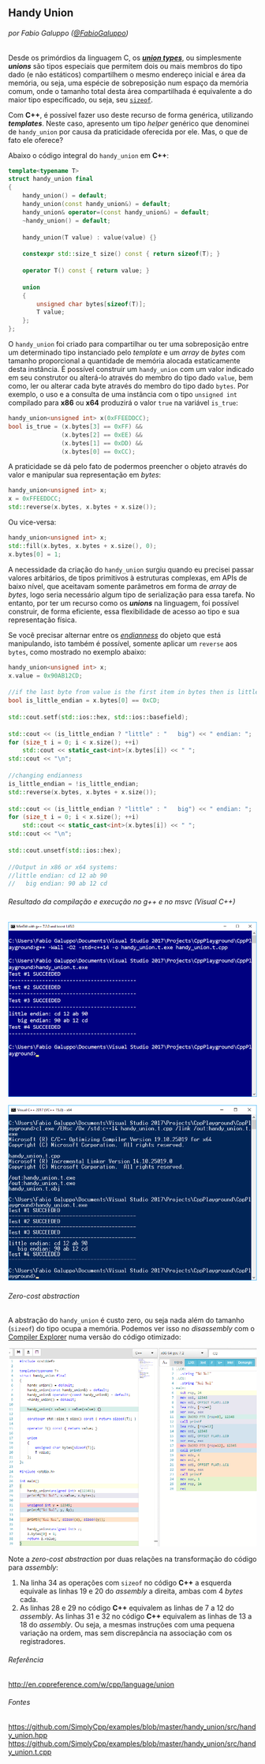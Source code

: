 ## Handy Union
###### por Fabio Galuppo ([@FabioGaluppo](https://twitter.com/fabiogaluppo)) 

Desde os primórdios da linguagem C, os [**_union types_**](http://en.cppreference.com/w/cpp/language/union), ou simplesmente **_unions_** são tipos especiais que permitem dois ou mais membros do tipo dado (e não estáticos) compartilhem o mesmo endereço inicial e área da memória, ou seja, uma espécie de sobreposição num espaço da memória comum, onde o tamanho total desta área compartilhada é equivalente a do maior tipo especificado, ou seja, seu [`sizeof`](http://en.cppreference.com/w/cpp/language/sizeof).

Com **C++**, é possível fazer uso deste recurso de forma genérica, utilizando **_templates_**. Neste caso, apresento um tipo _helper_ genérico que denominei de `handy_union` por causa da praticidade oferecida por ele. Mas, o que de fato ele oferece? 

Abaixo o código integral do `handy_union` em **C++**:

```cpp
template<typename T>
struct handy_union final
{
	handy_union() = default;
	handy_union(const handy_union&) = default;
	handy_union& operator=(const handy_union&) = default;
	~handy_union() = default;
	
	handy_union(T value) : value(value) {}

	constexpr std::size_t size() const { return sizeof(T); }

	operator T() const { return value; }

	union
	{
		unsigned char bytes[sizeof(T)];
		T value;
	};
};
```

O `handy_union` foi criado para compartilhar ou ter uma sobreposição entre um determinado tipo instanciado pelo _template_ e um _array_ de _bytes_ com tamanho proporcional a quantidade de memória alocada estaticamente desta instância. É possível construir um `handy_union` com um valor indicado em seu construtor ou alterá-lo através do membro do tipo dado `value`, bem como, ler ou alterar cada byte através do membro do tipo dado `bytes`. Por exemplo, o uso e a consulta de uma instância com o tipo `unsigned int` compilado para **x86** ou **x64** produzirá o valor `true` na variável `is_true`:

```cpp
handy_union<unsigned int> x(0xFFEEDDCC);
bool is_true = (x.bytes[3] == 0xFF) && 
               (x.bytes[2] == 0xEE) && 
               (x.bytes[1] == 0xDD) &&
               (x.bytes[0] == 0xCC);
```

A praticidade se dá pelo fato de podermos preencher o objeto através do valor e manipular sua representação em _bytes_:

```cpp
handy_union<unsigned int> x;
x = 0xFFEEDDCC;
std::reverse(x.bytes, x.bytes + x.size());
```

Ou vice-versa:

```cpp
handy_union<unsigned int> x;
std::fill(x.bytes, x.bytes + x.size(), 0);
x.bytes[0] = 1;
```

A necessidade da criação do `handy_union` surgiu quando eu precisei passar valores arbitários, de tipos primitivos à estruturas complexas, em APIs de baixo nível, que aceitavam somente parâmetros em forma de _array_ de _bytes_, logo seria necessário algum tipo de serialização para essa tarefa. No entanto, por ter um recurso como os **_unions_** na linguagem, foi possível construir, de forma eficiente, essa flexibilidade de acesso ao tipo e sua representação física.

Se você precisar alternar entre os [_endianness_](https://en.wikipedia.org/wiki/Endianness) do objeto que está manipulando, isto também é possível, somente aplicar um `reverse` aos `bytes`, como mostrado no exemplo abaixo:

```cpp
handy_union<unsigned int> x;
x.value = 0x90AB12CD;	
	
//if the last byte from value is the first item in bytes then is little endian
bool is_little_endian = x.bytes[0] == 0xCD; 

std::cout.setf(std::ios::hex, std::ios::basefield);

std::cout << (is_little_endian ? "little" : "   big") << " endian: ";
for (size_t i = 0; i < x.size(); ++i)
	std::cout << static_cast<int>(x.bytes[i]) << " ";
std::cout << "\n";

//changing endianness
is_little_endian = !is_little_endian;
std::reverse(x.bytes, x.bytes + x.size());

std::cout << (is_little_endian ? "little" : "   big") << " endian: ";
for (size_t i = 0; i < x.size(); ++i)
	std::cout << static_cast<int>(x.bytes[i]) << " ";
std::cout << "\n";
	
std::cout.unsetf(std::ios::hex);

//Output in x86 or x64 systems:
//little endian: cd 12 ab 90
//   big endian: 90 ab 12 cd
```

###### Resultado da compilação e execução no g++ e no msvc (Visual C++)

![g++](https://github.com/SimplyCpp/examples/raw/master/handy_union/resources/handy_union_g%2B%2B.png)

![msvc](https://github.com/SimplyCpp/examples/raw/master/handy_union/resources/handy_union_cl.png)

###### _Zero-cost abstraction_

A abstração do `handy_union` é custo zero, ou seja nada além do tamanho (`sizeof`) do tipo ocupa a memória. Podemos ver isso no _disassembly_ com o [Compiler Explorer](https://godbolt.org/) numa versão do código otimizado:

![disassembly](https://github.com/SimplyCpp/examples/raw/master/handy_union/resources/handy_union_disassembly.png)

Note a _zero-cost abstraction_ por duas relações na transformação do código para _assembly_:
1. Na linha 34 as operações com `sizeof` no código **C++** a esquerda equivale as linhas 19 e 20 do _assembly_ a direita, ambas com 4 _bytes_ cada.
2. As linhas 28 e 29 no código **C++** equivalem as linhas de 7 a 12 do _assembly_. As linhas 31 e 32 no código **C++** equivalem as linhas de 13 a 18 do _assembly_. Ou seja, a mesmas instruções com uma pequena variação na ordem, mas sem discrepância na associação com os registradores.

###### Referência
http://en.cppreference.com/w/cpp/language/union

###### Fontes
https://github.com/SimplyCpp/examples/blob/master/handy_union/src/handy_union.hpp
https://github.com/SimplyCpp/examples/blob/master/handy_union/src/handy_union.t.cpp
